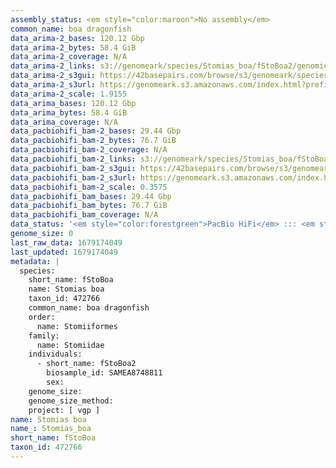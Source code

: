 ```yaml
---
assembly_status: <em style="color:maroon">No assembly</em>
common_name: boa dragonfish
data_arima-2_bases: 120.12 Gbp
data_arima-2_bytes: 58.4 GiB
data_arima-2_coverage: N/A
data_arima-2_links: s3://genomeark/species/Stomias_boa/fStoBoa2/genomic_data/arima/<br>
data_arima-2_s3gui: https://42basepairs.com/browse/s3/genomeark/species/Stomias_boa/fStoBoa2/genomic_data/arima/
data_arima-2_s3url: https://genomeark.s3.amazonaws.com/index.html?prefix=species/Stomias_boa/fStoBoa2/genomic_data/arima/
data_arima-2_scale: 1.9155
data_arima_bases: 120.12 Gbp
data_arima_bytes: 58.4 GiB
data_arima_coverage: N/A
data_pacbiohifi_bam-2_bases: 29.44 Gbp
data_pacbiohifi_bam-2_bytes: 76.7 GiB
data_pacbiohifi_bam-2_coverage: N/A
data_pacbiohifi_bam-2_links: s3://genomeark/species/Stomias_boa/fStoBoa2/genomic_data/pacbio_hifi/<br>
data_pacbiohifi_bam-2_s3gui: https://42basepairs.com/browse/s3/genomeark/species/Stomias_boa/fStoBoa2/genomic_data/pacbio_hifi/
data_pacbiohifi_bam-2_s3url: https://genomeark.s3.amazonaws.com/index.html?prefix=species/Stomias_boa/fStoBoa2/genomic_data/pacbio_hifi/
data_pacbiohifi_bam-2_scale: 0.3575
data_pacbiohifi_bam_bases: 29.44 Gbp
data_pacbiohifi_bam_bytes: 76.7 GiB
data_pacbiohifi_bam_coverage: N/A
data_status: '<em style="color:forestgreen">PacBio HiFi</em> ::: <em style="color:forestgreen">Arima</em>'
genome_size: 0
last_raw_data: 1679174049
last_updated: 1679174049
metadata: |
  species:
    short_name: fStoBoa
    name: Stomias boa
    taxon_id: 472766
    common_name: boa dragonfish
    order:
      name: Stomiiformes
    family:
      name: Stomiidae
    individuals:
      - short_name: fStoBoa2
        biosample_id: SAMEA8748811
        sex:
    genome_size:
    genome_size_method:
    project: [ vgp ]
name: Stomias boa
name_: Stomias_boa
short_name: fStoBoa
taxon_id: 472766
---
```

